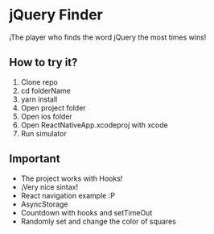 # jQuery Finder

¡The player who finds the word jQuery the most times wins!

## How to try it?

1. Clone repo
2. cd folderName
3. yarn install
4. Open project folder
5. Open ios folder
6. Open ReactNativeApp.xcodeproj with xcode
7. Run simulator

## Important

- The project works with Hooks!
- ¡Very nice sintax!
- React navigation example :P
- AsyncStorage
- Countdown with hooks and setTimeOut
- Randomly set and change the color of squares
